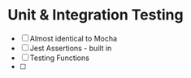 # Unit & Integration Testing

- [ ] Almost identical to Mocha
- [ ] Jest Assertions - built in
- [ ] Testing Functions
- [ ]

